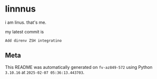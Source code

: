 # linnnus

i am linus. that's me.

my latest commit is

```
Add direnv ZSH integratino
```

## Meta

This README was automatically generated on `fv-az849-572` using Python
`3.10.16` at `2025-02-07 05:36:13.443703`.

